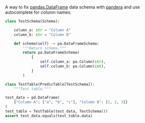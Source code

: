 A way to fix [pandas.DataFrame](https://pandas.pydata.org/docs/reference/api/pandas.DataFrame.html) data schema with [pandera](https://pandera.readthedocs.io/en/stable/) and use autocomplete for column names.

```python
class TestSchema(Schema):

    column_a: str = "Column A"
    column_b: str = "Column B"

    def schema(self) -> pa.DataFrameSchema:
        """Return schema."""
        return pa.DataFrameSchema(
            {
                self.column_a: pa.Column(str),
                self.column_b: pa.Column(int),
            }
        )

class TestTable(PredicTable[TestSchema]):
    """Test table."""

test_data = pd.DataFrame(
    {"Column A": ["a", "b", "c"], "Column B": [1, 2, 3]}
)
test_table = TestTable(test_data, TestSchema())
assert test_data.equals(test_table.data)
```

